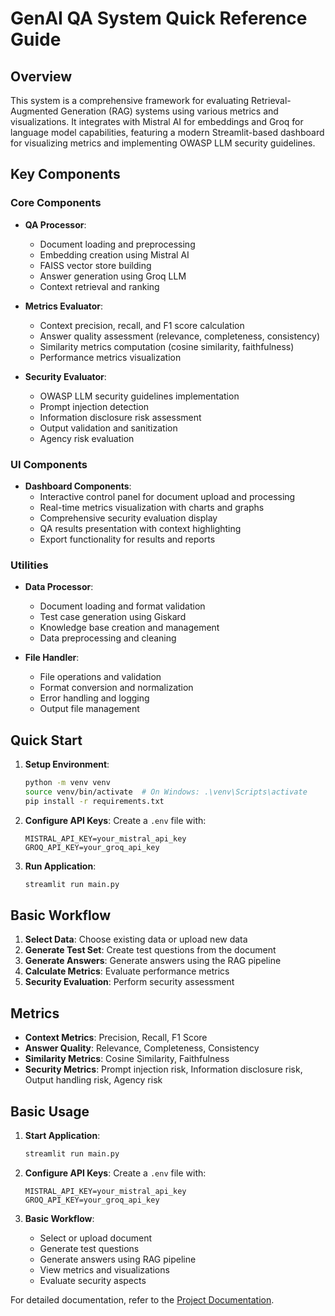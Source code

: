 # GenAI QA System Quick Reference Guide

## Overview

This system is a comprehensive framework for evaluating Retrieval-Augmented Generation (RAG) systems using various metrics and visualizations. It integrates with Mistral AI for embeddings and Groq for language model capabilities, featuring a modern Streamlit-based dashboard for visualizing metrics and implementing OWASP LLM security guidelines.

## Key Components

### Core Components

- **QA Processor**: 
  - Document loading and preprocessing
  - Embedding creation using Mistral AI
  - FAISS vector store building
  - Answer generation using Groq LLM
  - Context retrieval and ranking

- **Metrics Evaluator**: 
  - Context precision, recall, and F1 score calculation
  - Answer quality assessment (relevance, completeness, consistency)
  - Similarity metrics computation (cosine similarity, faithfulness)
  - Performance metrics visualization

- **Security Evaluator**: 
  - OWASP LLM security guidelines implementation
  - Prompt injection detection
  - Information disclosure risk assessment
  - Output validation and sanitization
  - Agency risk evaluation

### UI Components

- **Dashboard Components**: 
  - Interactive control panel for document upload and processing
  - Real-time metrics visualization with charts and graphs
  - Comprehensive security evaluation display
  - QA results presentation with context highlighting
  - Export functionality for results and reports

### Utilities

- **Data Processor**: 
  - Document loading and format validation
  - Test case generation using Giskard
  - Knowledge base creation and management
  - Data preprocessing and cleaning

- **File Handler**: 
  - File operations and validation
  - Format conversion and normalization
  - Error handling and logging
  - Output file management

## Quick Start

1. **Setup Environment**:
   ```bash
   python -m venv venv
   source venv/bin/activate  # On Windows: .\venv\Scripts\activate
   pip install -r requirements.txt
   ```

2. **Configure API Keys**:
   Create a `.env` file with:
   ```
   MISTRAL_API_KEY=your_mistral_api_key
   GROQ_API_KEY=your_groq_api_key
   ```

3. **Run Application**:
   ```bash
   streamlit run main.py
   ```

## Basic Workflow

1. **Select Data**: Choose existing data or upload new data
2. **Generate Test Set**: Create test questions from the document
3. **Generate Answers**: Generate answers using the RAG pipeline
4. **Calculate Metrics**: Evaluate performance metrics
5. **Security Evaluation**: Perform security assessment

## Metrics

- **Context Metrics**: Precision, Recall, F1 Score
- **Answer Quality**: Relevance, Completeness, Consistency
- **Similarity Metrics**: Cosine Similarity, Faithfulness
- **Security Metrics**: Prompt injection risk, Information disclosure risk, Output handling risk, Agency risk

## Basic Usage

1. **Start Application**:
   ```bash
   streamlit run main.py
   ```

2. **Configure API Keys**:
   Create a `.env` file with:
   ```
   MISTRAL_API_KEY=your_mistral_api_key
   GROQ_API_KEY=your_groq_api_key
   ```

3. **Basic Workflow**:
   - Select or upload document
   - Generate test questions
   - Generate answers using RAG pipeline
   - View metrics and visualizations
   - Evaluate security aspects

For detailed documentation, refer to the [Project Documentation](./project_documentation.md).